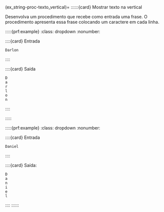 (ex_string-proc-texto_vertical)=
::::::{card} Mostrar texto na vertical

Desenvolva um procedimento que recebe como entrada uma frase. O procedimento apresenta essa frase colocando um caractere em cada linha.


:::::{prf:example}
:class: dropdown
:nonumber:

::::{card} Entrada

```
Darlon
```
::::

::::{card} Saída


```
D
a
r
l
o
n
```
::::

:::::

:::::{prf:example}
:class: dropdown
:nonumber:

::::{card} Entrada

```
Daniel
```

::::

::::{card} Saída:

```
D
a
n
i
e
l
```

::::
::::::